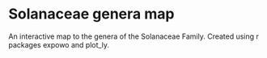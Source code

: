 # Solanaceae genera map
An interactive map to the genera of the Solanaceae Family.
Created using r packages expowo and plot_ly.

